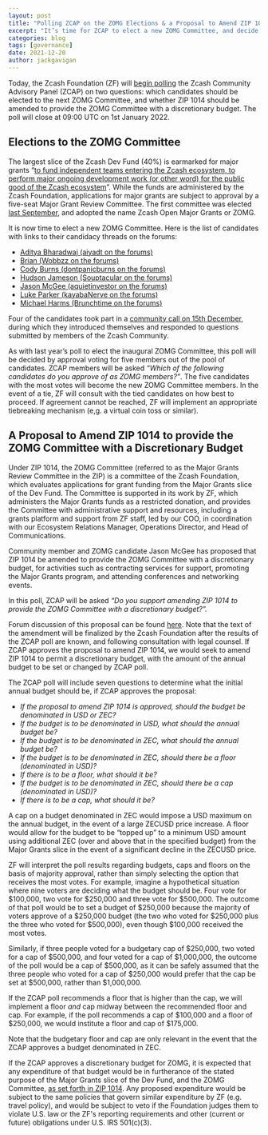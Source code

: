 ```yaml
---
layout: post
title: "Polling ZCAP on the ZOMG Elections & a Proposal to Amend ZIP 1014"
excerpt: "It’s time for ZCAP to elect a new ZOMG Committee, and decide whether they should have a discretionary budget."
categories: blog
tags: [governance]
date: 2021-12-20
author: jackgavigan
---
```


Today, the Zcash Foundation (ZF) will [begin polling](https://vote.heliosvoting.org/helios/elections/2d0787fc-61de-11ec-8619-8ee85a8a1b8a/questions) the Zcash Community Advisory Panel (ZCAP) on two questions: which candidates should be elected to the next ZOMG Committee, and whether ZIP 1014 should be amended to provide the ZOMG Committee with a discretionary budget. The poll will close at 09:00 UTC on 1st January 2022. 

## Elections to the ZOMG Committee

The largest slice of the Zcash Dev Fund (40%) is earmarked for major grants “[to fund independent teams entering the Zcash ecosystem, to perform major ongoing development work (or other word) for the public good of the Zcash ecosystem](https://zips.z.cash/zip-1014#mg-slice-major-grants)”. While the funds are administered by the Zcash Foundation, applications for major grants are subject to approval by a five-seat Major Grant Review Committee. The first committee was elected [last September](https://vote.heliosvoting.org/helios/elections/fd30d13c-e010-11ea-88f3-4a6a23563c24/view), and adopted the name Zcash Open Major Grants or ZOMG.

It is now time to elect a new ZOMG Committee. Here is the list of candidates with links to their candidacy threads on the forums: 
- [Aditya Bharadwaj (aiyadt on the forums)](https://forum.zcashcommunity.com/t/aiyadt-candidacy-for-zomg/39921)
- [Brian (Wobbzz on the forums)](https://forum.zcashcommunity.com/t/wobbzz-for-zomg/40080)
- [Cody Burns (dontpanicburns on the forums)](https://forum.zcashcommunity.com/t/dontpanicburns-candidacy-for-zomg/40608)
- [Hudson Jameson (Souptacular on the forums)](https://forum.zcashcommunity.com/t/hudsons-re-election-campaign-for-zomg/40109)
- [Jason McGee (aquietinvestor on the forums)](https://forum.zcashcommunity.com/t/jason-mcgee-aquietinvestor-candidacy-announcement-for-zomg/40033)
- [Luke Parker (kayabaNerve on the forums)](https://forum.zcashcommunity.com/t/candidacy-for-zomg/40588)
- [Michael Harms (Brunchtime on the forums)](https://forum.zcashcommunity.com/t/nominating-brunchtime-for-zomg/39934/2)

Four of the candidates took part in a [community call on 15th December](https://youtu.be/kzDA0XwoLYM), during which they introduced themselves and responded to questions submitted by members of the Zcash Community. 

As with last year’s poll to elect the inaugural ZOMG Committee, this poll will be decided by approval voting for five members out of the pool of candidates. ZCAP members will be asked _“Which of the following candidates do you approve of as ZOMG members?”_.  The five candidates with the most votes will become the new ZOMG Committee members. In the event of a tie, ZF will consult with the tied candidates on how best to proceed. If agreement cannot be reached, ZF will implement an appropriate tiebreaking mechanism (e,g. a virtual coin toss or similar). 

## A Proposal to Amend ZIP 1014 to provide the ZOMG Committee with a Discretionary Budget

Under ZIP 1014, the ZOMG Committee (referred to as the Major Grants Review Committee in the ZIP) is a committee of the Zcash Foundation, which evaluates applications for grant funding from the Major Grants slice of the Dev Fund. The Committee is supported in its work by ZF, which administers the Major Grants funds as a restricted donation, and provides the Committee with administrative support and resources, including a grants platform and support from ZF staff, led by our COO, in coordination with our Ecosystem Relations Manager, Operations Director, and Head of Communications.

Community member and ZOMG candidate Jason McGee has proposed that ZIP 1014 be amended to provide the ZOMG Committee with a discretionary budget, for activities such as contracting services for support, promoting the Major Grants program, and attending conferences and networking events.

In this poll, ZCAP will be asked _“Do you support amending ZIP 1014 to provide the ZOMG Committee with a discretionary budget?”._

Forum discussion of this proposal can be found [here](https://forum.zcashcommunity.com/t/zip-1014-1-proposed-amendment-to-the-mg-slice-major-grants-section/40578). Note that the text of the amendment will be finalized by the Zcash Foundation after the results of the ZCAP poll are known, and following consultation with legal counsel. If ZCAP approves the proposal to amend ZIP 1014, we would seek to amend ZIP 1014 to permit a discretionary budget, with the amount of the annual budget to be set or changed by ZCAP poll.

The ZCAP poll will include seven questions to determine what the initial annual budget should be, if ZCAP approves the proposal: 
- _If the proposal to amend ZIP 1014 is approved, should the budget be denominated in USD or ZEC?_
- _If the budget is to be denominated in USD, what should the annual budget be?_
- _If the budget is to be denominated in ZEC, what should the annual budget be?_
- _If the budget is to be denominated in ZEC, should there be a floor (denominated in USD)?_
- _If there is to be a floor, what should it be?_
- _If the budget is to be denominated in ZEC, should there be a cap (denominated in USD)?_
- _If there is to be a cap, what should it be?_

A cap on a budget denominated in ZEC would impose a USD maximum on the annual budget, in the event of a large ZECUSD price increase. A floor would allow for the budget to be “topped up” to a minimum USD amount using additional ZEC (over and above that in the specified budget) from the Major Grants slice in the event of a significant decline in the ZECUSD price.

ZF will interpret the poll results regarding budgets, caps and floors on the basis of majority approval, rather than simply selecting the option that receives the most votes. For example, imagine a hypothetical situation where nine voters are deciding what the budget should be. Four vote for $100,000, two vote for $250,000 and three vote for $500,000. The outcome of that poll would be to set a budget of $250,000 because the majority of voters approve of a $250,000 budget (the two who voted for $250,000 plus the three who voted for $500,000), even though $100,000 received the most votes.

Similarly, if three people voted for a budgetary cap of $250,000, two voted for a cap of $500,000, and four voted for a cap of $1,000,000, the outcome of the poll would be a cap of $500,000, as it can be safely assumed that the three people who voted for a cap of $250,000 would prefer that the cap be set at $500,000, rather than $1,000,000. 

If the ZCAP poll recommends a floor that is higher than the cap, we will implement a floor _and_ cap midway between the recommended floor and cap. For example, if the poll recommends a cap of $100,000 and a floor of $250,000, we would institute a floor and cap of $175,000.

Note that the budgetary floor and cap are only relevant in the event that the ZCAP approves a budget denominated in ZEC. 

If the ZCAP approves a discretionary budget for ZOMG, it is expected that any expenditure of that budget would be in furtherance of the stated purpose of the Major Grants slice of the Dev Fund, and the ZOMG Committee, [as set forth in ZIP 1014](https://zips.z.cash/zip-1014#mg-slice-major-grants). Any proposed expenditure would be subject to the same policies that govern similar expenditure by ZF (e.g. travel policy), and would be subject to veto if the Foundation judges them to violate U.S. law or the ZF's reporting requirements and other (current or future) obligations under U.S. IRS 501(c)(3). 
